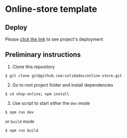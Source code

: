 # Online-store template
## Deploy
Please [click the link](https://book-pool.netlify.app) to see project's deployment
## Preliminary instructions
1. Clone this repository
```shell
$ git clone git@github.com:solidados/online-store.git
```

2. Go to root project folder and install dependencies
```shell
$ cd shop-online; npm install
```
3. Use script to start _either_ the `dev` mode
```shell
$ npm run dev
```
_or_ `build` mode
```shell
$ npm run build
```
